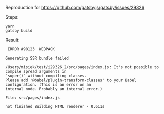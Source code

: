 Reproduction for https://github.com/gatsbyjs/gatsby/issues/29326

Steps:

```
yarn
gatsby build
```

Result:

```
 ERROR #98123  WEBPACK

Generating SSR bundle failed

/Users/misiek/test/i29326_2/src/pages/index.js: It's not possible to compile spread arguments in
`super()` without compiling classes.
Please add '@babel/plugin-transform-classes' to your Babel configuration. (This is an error on an
internal node. Probably an internal error.)

File: src/pages/index.js

not finished Building HTML renderer - 0.611s
```
